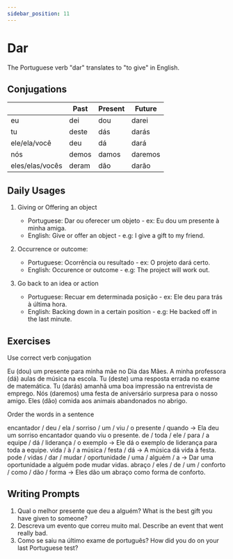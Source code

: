 ```yaml
---
sidebar_position: 11
---
```


# Dar

The Portuguese verb "dar" translates to "to give" in English.

## Conjugations

|                 | Past  | Present | Future  |
| --------------- | ----- | ------- | ------- |
| eu              | dei   | dou     | darei   |
| tu              | deste | dás     | darás   |
| ele/ela/você    | deu   | dá      | dará    |
| nós             | demos | damos   | daremos |
| eles/elas/vocês | deram | dão     | darão   |

## Daily Usages

1. Giving or Offering an object

   - Portuguese: Dar ou oferecer um objeto - ex: Eu dou um presente à minha amiga.
   - English: Give or offer an object - e.g: I give a gift to my friend.

2. Occurrence or outcome:

   - Portuguese: Ocorrência ou resultado - ex: O projeto dará certo.
   - English: Occurence or outcome - e.g: The project will work out.

3. Go back to an idea or action

   - Portuguese: Recuar em determinada posição - ex: Ele deu para trás à última hora.
   - English: Backing down in a certain position - e.g: He backed off in the last minute.

## Exercises

Use correct verb conjugation

Eu (dou) um presente para minha mãe no Dia das Mães.
A minha professora (dá) aulas de música na escola.
Tu (deste) uma resposta errada no exame de matemática.
Tu (darás) amanhã uma boa impressão na entrevista de emprego.
Nós (daremos) uma festa de aniversário surpresa para o nosso amigo.
Eles (dão) comida aos animais abandonados no abrigo.

Order the words in a sentence

encantador / deu / ela / sorriso / um / viu / o presente / quando -> Ela deu um sorriso encantador quando viu o presente.
de / toda / ele / para / a equipe / dá / liderança / o exemplo -> Ele dá o exemplo de liderança para toda a equipe.
vida / à / a música / festa / dá -> A música dá vida à festa.
pode / vidas / dar / mudar / oportunidade / uma / alguém / a -> Dar uma oportunidade a alguém pode mudar vidas.
abraço / eles / de / um / conforto / como / dão / forma -> Eles dão um abraço como forma de conforto.

## Writing Prompts

1. Qual o melhor presente que deu a alguém? What is the best gift you have given to someone?
2. Descreva um evento que correu muito mal. Describe an event that went really bad.
3. Como se saiu na último exame de português? How did you do on your last Portuguese test?
